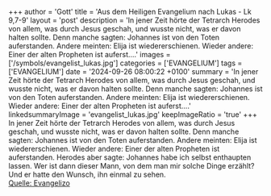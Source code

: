 +++
author = 'Gott'
title = 'Aus dem Heiligen Evangelium nach Lukas - Lk 9,7-9'
layout = 'post'
description = 'In jener Zeit hörte der Tetrarch Herodes von allem, was durch Jesus geschah, und wusste nicht, was er davon halten sollte. Denn manche sagten: Johannes ist von den Toten auferstanden. Andere meinten: Elija ist wiedererschienen. Wieder andere: Einer der alten Propheten ist auferst....'
images = ['/symbols/evangelist_lukas.jpg']
categories = ['EVANGELIUM']
tags = ['EVANGELIUM']
date = '2024-09-26 08:00:22 +0100'
summary = 'In jener Zeit hörte der Tetrarch Herodes von allem, was durch Jesus geschah, und wusste nicht, was er davon halten sollte. Denn manche sagten: Johannes ist von den Toten auferstanden. Andere meinten: Elija ist wiedererschienen. Wieder andere: Einer der alten Propheten ist auferst....'
linkedsummaryImage = 'evangelist_lukas.jpg'
keepImageRatio = 'true'
+++
In jener Zeit hörte der Tetrarch Herodes von allem, was durch Jesus geschah, und wusste nicht, was er davon halten sollte. Denn manche sagten: Johannes ist von den Toten auferstanden.
Andere meinten: Elija ist wiedererschienen. Wieder andere: Einer der alten Propheten ist auferstanden.<!--more-->
Herodes aber sagte: Johannes habe ich selbst enthaupten lassen. Wer ist dann dieser Mann, von dem man mir solche Dinge erzählt? Und er hatte den Wunsch, ihn einmal zu sehen.<br> [Quelle: Evangelizo](https://evangeliumtagfuertag.org/DE/gospel)